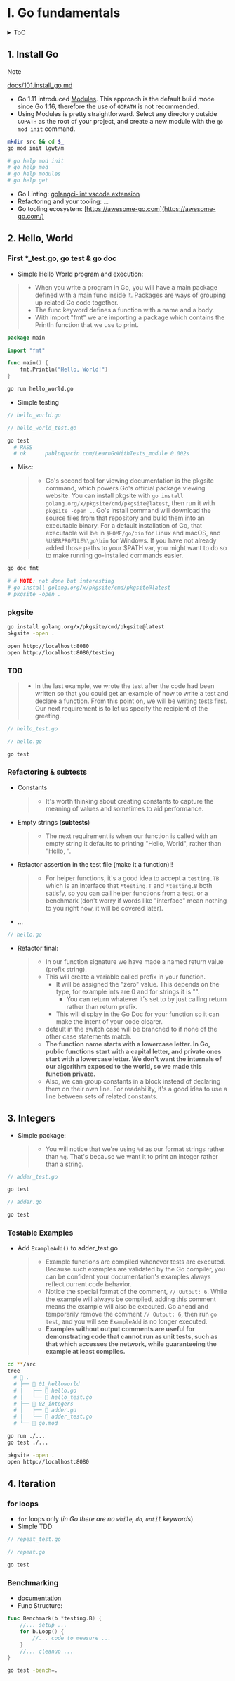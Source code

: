 # I. Go fundamentals


<details>
<summary>ToC
</summary>

- [I. Go fundamentals](#i-go-fundamentals)
  - [1. Install Go](#1-install-go)
  - [2. Hello, World](#2-hello-world)
    - [First \*\_test.go, go test \& go doc](#first-_testgo-go-test--go-doc)
    - [pkgsite](#pkgsite)
    - [TDD](#tdd)
    - [Refactoring \& subtests](#refactoring--subtests)
  - [3. Integers](#3-integers)
    - [Testable Examples](#testable-examples)
  - [4. Iteration](#4-iteration)
    - [for loops](#for-loops)
    - [Benchmarking](#benchmarking)

</details>


## 1. Install Go

> [!NOTE]
> [docs/101.install_go.md](/docs/101.install_go.md)

- Go 1.11 introduced [Modules](https://go.dev/wiki/Modules). This approach is the default build mode since Go 1.16, therefore the use of `GOPATH` is not recommended.
- Using Modules is pretty straightforward. Select any directory outside `GOPATH` as the root of your project, and create a new module with the `go mod init` command.

```sh
mkdir src && cd $_
go mod init lgwt/m

# go help mod init
# go help mod
# go help modules
# go help get
```

- Go Linting: [golangci-lint vscode extension](https://golangci-lint.run/welcome/integrations/#visual-studio-code)
- Refactoring and your tooling: ...
- Go tooling ecosystem: [https://awesome-go.com](https://awesome-go.com/)


## 2. Hello, World

### First *_test.go, go test & go doc

- Simple Hello World program and execution:

> - When you write a program in Go, you will have a main package defined with a main func inside it. Packages are ways of grouping up related Go code together.
> - The func keyword defines a function with a name and a body.
> - With import "fmt" we are importing a package which contains the Println function that we use to print.

```go
package main

import "fmt"

func main() {
	fmt.Println("Hello, World!")
}
```
```sh
go run hello_world.go
```


- Simple testing

```go
// hello_world.go
```
```go
// hello_world_test.go
```
```sh
go test
  # PASS
  # ok      pabloqpacin.com/LearnGoWithTests_module 0.002s
```

- Misc:
  > - Go's second tool for viewing documentation is the pkgsite command, which powers Go's official package viewing website. You can install pkgsite with `go install golang.org/x/pkgsite/cmd/pkgsite@latest`, then run it with `pkgsite -open .`. Go's install command will download the source files from that repository and build them into an executable binary. For a default installation of Go, that executable will be in `$HOME/go/bin` for Linux and macOS, and `%USERPROFILE%\go\bin` for Windows. If you have not already added those paths to your $PATH var, you might want to do so to make running go-installed commands easier.
```sh
go doc fmt

# # NOTE: not done but interesting
# go install golang.org/x/pkgsite/cmd/pkgsite@latest
# pkgsite -open .
```

### pkgsite

```sh
go install golang.org/x/pkgsite/cmd/pkgsite@latest
pkgsite -open .

open http://localhost:8080
open http://localhost:8080/testing
```

### TDD

> - In the last example, we wrote the test after the code had been written so that you could get an example of how to write a test and declare a function. From this point on, we will be writing tests first. Our next requirement is to let us specify the recipient of the greeting.

```go
// hello_test.go
```
```go
// hello.go
```
```sh
go test
```

### Refactoring & subtests

- Constants
  > - It's worth thinking about creating constants to capture the meaning of values and sometimes to aid performance.
- Empty strings (**subtests**)
  > - The next requirement is when our function is called with an empty string it defaults to printing "Hello, World", rather than "Hello, ".
- Refactor assertion in the test file (make it a function)!!
  > - For helper functions, it's a good idea to accept a `testing.TB` which is an interface that `*testing.T` and `*testing.B` both satisfy, so you can call helper functions from a test, or a benchmark (don't worry if words like "interface" mean nothing to you right now, it will be covered later).
- ...


```go
// hello.go
```

- Refactor final:
  > - In our function signature we have made a named return value (prefix string).
  > - This will create a variable called prefix in your function.
  >   - It will be assigned the "zero" value. This depends on the type, for example ints are 0 and for strings it is "".
  >     - You can return whatever it's set to by just calling return rather than return prefix.
  >   - This will display in the Go Doc for your function so it can make the intent of your code clearer.
  > - default in the switch case will be branched to if none of the other case statements match.
  > - **The function name starts with a lowercase letter. In Go, public functions start with a capital letter, and private ones start with a lowercase letter. We don't want the internals of our algorithm exposed to the world, so we made this function private.**
  > - Also, we can group constants in a block instead of declaring them on their own line. For readability, it's a good idea to use a line between sets of related constants.


## 3. Integers

- Simple package:
  > - You will notice that we're using `%d` as our format strings rather than `%q`. That's because we want it to print an integer rather than a string.

```go
// adder_test.go
```
```sh
go test
```
```go
// adder.go
```
```sh
go test
```

### Testable Examples

- Add `ExampleAdd()` to adder_test.go
  > - Example functions are compiled whenever tests are executed. Because such examples are validated by the Go compiler, you can be confident your documentation's examples always reflect current code behavior.
  > - Notice the special format of the comment, `// Output: 6`. While the example will always be compiled, adding this comment means the example will also be executed. Go ahead and temporarily remove the comment `// Output: 6`, then run `go test`, and you will see `ExampleAdd` is no longer executed.
  > - **Examples without output comments are useful for demonstrating code that cannot run as unit tests, such as that which accesses the network, while guaranteeing the example at least compiles.**

```sh
cd **/src
tree
  #  .
  # ├──  01_helloworld
  # │   ├──  hello.go
  # │   └──  hello_test.go
  # ├──  02_integers
  # │   ├──  adder.go
  # │   └──  adder_test.go
  # └──  go.mod

go run ./...
go test ./...

pkgsite -open .
open http://localhost:8080
```


## 4. Iteration

### for loops

- `for` loops only (*in Go there are no `while`, `do`, `until` keywords*)
- Simple TDD:

```go
// repeat_test.go
```
```go
// repeat.go
```
```sh
go test
```

### Benchmarking

- [documentation](https://pkg.go.dev/testing#hdr-Benchmarks)
- Func Structure:

```go
func Benchmark(b *testing.B) {
	//... setup ...
	for b.Loop() {
		//... code to measure ...
	}
	//... cleanup ...
}
```
```sh
go test -bench=.
```






<!-- ## 5. Arrays and slices -->
<!-- ## 6. Structs, methods & interfaces -->
<!-- ## 7. Pointers & errors -->
<!-- ## 8. Maps -->
<!-- ## 9. Dependency Injection -->
<!-- ## 10. Mocking -->
<!-- ## 11. Concurrency -->
<!-- ## 12. Select -->
<!-- ## 13. Reflection -->
<!-- ## 14. Sync -->
<!-- ## 15. Context -->
<!-- ## 16. Intro to property based tests -->
<!-- ## 17. Maths -->
<!-- ## 18. Reading files -->
<!-- ## 19. Templating -->
<!-- ## 20. Generics -->
<!-- ## 21. Revisiting arrays and slices with generics -->

